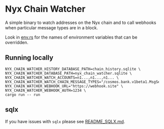# Nyx Chain Watcher

A simple binary to watch addresses on the Nyx chain and to call webhooks when particular message types are in a block.

Look in [env.rs](./src/env.rs) for the names of environment variables that can be overridden.

## Running locally

```
NYX_CHAIN_WATCHER_HISTORY_DATABASE_PATH=chain_history.sqlite \
NYX_CHAIN_WATCHER_DATABASE_PATH=nyx_chain_watcher.sqlite \
NYX_CHAIN_WATCHER_WATCH_ACCOUNTS=n1...,n1...,n1... \
NYX_CHAIN_WATCHER_WATCH_CHAIN_MESSAGE_TYPES="/cosmos.bank.v1beta1.MsgSend,/ibc.applications.transfer.v1.MsgTransfer"
NYX_CHAIN_WATCHER_WEBHOOK_URL="https://webhook.site" \
NYX_CHAIN_WATCHER_WEBHOOK_AUTH=1234 \
cargo run -- run
```

## sqlx

If you have issues with `sqlx` please see [README_SQLX.md](../README_SQLX.md).

